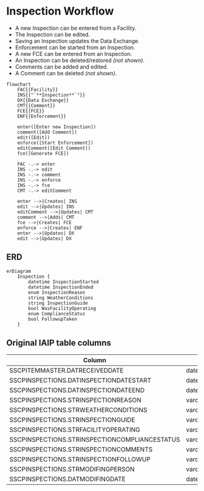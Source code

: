 # Inspection Workflow

* A new Inspection can be entered from a Facility.
* The Inspection can be edited.
* Saving an Inspection updates the Data Exchange.
* Enforcement can be started from an Inspection.
* A new FCE can be entered from an Inspection.
* An Inspection can be deleted/restored *(not shown)*.
* Comments can be added and edited.
* A Comment can be deleted *(not shown)*.

```mermaid
flowchart
    FAC{{Facility}}
    INS{{"`**Inspection**`"}}
    DX{{Data Exchange}}
    CMT{{Comment}}
    FCE{{FCE}}
    ENF{{Enforcement}}

    enter([Enter new Inspection])
    comment([Add Comment])
    edit([Edit])
    enforce([Start Enforcement])
    editComment([Edit Comment])
    fce([Generate FCE])

    FAC -.-> enter
    INS -.-> edit
    INS -.-> comment
    INS -.-> enforce
    INS -.-> fce
    CMT -.-> editComment

    enter -->|Creates| INS
    edit -->|Updates| INS
    editComment -->|Updates| CMT
    comment -->|Adds| CMT
    fce -->|Creates| FCE
    enforce -->|Creates| ENF
    enter -->|Updates| DX
    edit -->|Updates| DX

```

## ERD

```mermaid
erDiagram
    Inspection {
        datetime InspectionStarted
        datetime InspectionEnded
        enum InspectionReason
        string WeatherConditions
        string InspectionGuide
        bool WasFacilityOperating
        enum ComplianceStatus
        bool FollowupTaken
    }
```

## Original IAIP table columns

| Column                                        | Type          | Migrate | Destination          |
|-----------------------------------------------|---------------|:-------:|----------------------|
| SSCPITEMMASTER.DATRECEIVEDDATE                | datetime2(0)  |    ✖    | *none*               |
| SSCPINSPECTIONS.DATINSPECTIONDATESTART        | datetime2(0)  |    ✔    | InspectionStarted    |
| SSCPINSPECTIONS.DATINSPECTIONDATEEND          | datetime2(0)  |    ✔    | InspectionEnded      |
| SSCPINSPECTIONS.STRINSPECTIONREASON           | varchar(35)   |    ✔    | InspectionReason     |
| SSCPINSPECTIONS.STRWEATHERCONDITIONS          | varchar(100)  |    ✔    | WeatherConditions    |
| SSCPINSPECTIONS.STRINSPECTIONGUIDE            | varchar(100)  |    ✔    | InspectionGuide      |
| SSCPINSPECTIONS.STRFACILITYOPERATING          | varchar(5)    |    ✔    | WasFacilityOperating |
| SSCPINSPECTIONS.STRINSPECTIONCOMPLIANCESTATUS | varchar(35)   |    ✔    | ComplianceStatus     |
| SSCPINSPECTIONS.STRINSPECTIONCOMMENTS         | varchar(4000) |    ✔    | base.Notes           |
| SSCPINSPECTIONS.STRINSPECTIONFOLLOWUP         | varchar(5)    |    ✔    | FollowupTaken        |
| SSCPINSPECTIONS.STRMODIFINGPERSON             | varchar(3)    |    ?    | base.UpdatedById     |
| SSCPINSPECTIONS.DATMODIFINGDATE               | datetime2(0)  |    ?    | base.UpdatedAt       |
